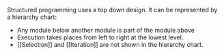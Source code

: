 Structured programming uses a top down design. It can be represented by a hierarchy chart:
- Any module below another module is part of the module above
- Execution takes places from left to right at the lowest level.
- [[Selection]] and [[Iteration]] are not shown in the hierarchy chart.
